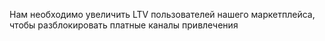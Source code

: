 Нам необходимо увеличить LTV пользователей нашего маркетплейса, чтобы разблокировать платные каналы привлечения 
